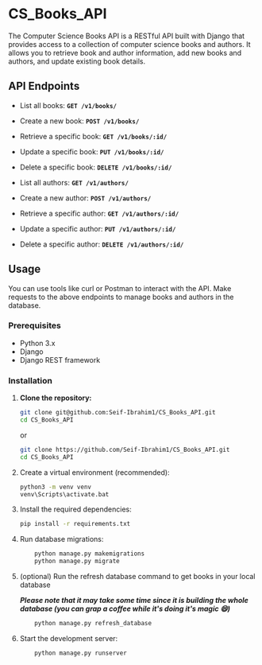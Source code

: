 # CS_Books_API
The Computer Science Books API is a RESTful API built with Django that provides access to a collection of computer science books and authors. It allows you to retrieve book and author information, add new books and authors, and update existing book details.

## API Endpoints
* List all books: **`GET /v1/books/`**

* Create a new book: **`POST /v1/books/`**

* Retrieve a specific book: **`GET /v1/books/:id/`**

* Update a specific book: **`PUT /v1/books/:id/`**

* Delete a specific book: **`DELETE /v1/books/:id/`**

* List all authors: **`GET /v1/authors/`**

* Create a new author: **`POST /v1/authors/`**

* Retrieve a specific author: **`GET /v1/authors/:id/`**

* Update a specific author: **`PUT /v1/authors/:id/`**

* Delete a specific author: **`DELETE /v1/authors/:id/`**

## Usage
You can use tools like curl or Postman to interact with the API. Make requests to the above endpoints to manage books and authors in the database.

### Prerequisites

- Python 3.x
- Django
- Django REST framework

### Installation

1. **Clone the repository:**
   ```bash
   git clone git@github.com:Seif-Ibrahim1/CS_Books_API.git
   cd CS_Books_API
   ```
   or
   ```bash
   git clone https://github.com/Seif-Ibrahim1/CS_Books_API.git
   cd CS_Books_API
   ```
2. Create a virtual environment (recommended):
   ```bash
   python3 -m venv venv
   venv\Scripts\activate.bat
   ```
3. Install the required dependencies:
   ```bash
   pip install -r requirements.txt
   ```
4. Run database migrations:
   ```bash
       python manage.py makemigrations
       python manage.py migrate
   ```
5. (optional) Run the refresh database command to get books in your local database
   
   ***Please note that it may take some time since it is building the whole database (you can grap a coffee while it's doing it's magic 😄)***
   ```bash
       python manage.py refresh_database
   ```
   
7. Start the development server:
   ```bash
       python manage.py runserver
   ```
   
